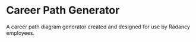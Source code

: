 # Career Path Generator
A career path diagram generator created and designed for use by Radancy employees.
